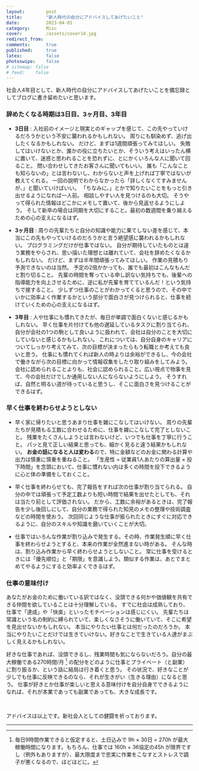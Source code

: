 ```yaml
---
layout:        post
title:         "新人時代の自分にアドバイスしてあげたいこと"
date:          2023-04-01
category:      Misc
cover:         /assets/cover14.jpg
redirect_from:
comments:      true
published:     true
latex:         false
photoswipe:    false
# sitemap: false
# feed:    false
---
```


社会人4年目として、新人時代の自分にアドバイスしてあげたいことを備忘録としてブログに書き留めたいと思います。

### 辞めたくなる時期は3日目、3ヶ月目、3年目

- **3日目** : 入社前のイメージと現実とのギャップを感じて、この先やっていけるだろうかという不安に襲われるかもしれない。
  周りにも馴染めず、逃げ出したくなるかもしれない。
  だけど、まずは1週間頑張ってみてほしい。
  失敗してはいけないとか、誰かの役に立ちたいとか、そういう考えはいったん横に置いて、迷惑と思われることを恐れずに、とにかくいろんな人に聞いて回ること。
  問い合わせしてきたお客さんに聞いてもいい。
  誰も「こんなことも知らないの」とは言わないし、わからないと声を上げれば丁寧ではないが教えてくれる。
  一回の説明でわからなかったら「詳しくなくてすみませんが、」と聞いていけばいい。
  「ちなみに、」とかで知りたいことをもっと引き出せるようになれば一人前。
  相談しやすい人を見つけるのも大切。
  そうやって得られた情報はどこかにメモして置いて、後から見返せるようにしよう。
  そして新卒の場合は同期を大切にすること。最初の数週間を乗り越えるための心の支えになるはず。

- **3ヶ月目** : 周りの先輩たちと自分の知識や能力に果てしない差を感じて、本当にこの先もやっていけるのだろうかと言う絶望感に襲われるかもしれない。
  プログラミングだけが仕事ではない。
  自分が期待していたものとは違う業務をやらされ、思い描いた理想とは離れていて、会社を辞めたくなるかもしれない。
  だけど、まずは半年間頑張ってみてほしい。
  作業の見積もり予測できないのは当然。
  予定の2倍かかっても、誰でも最初はこんなもんだと割り切ること。
  先輩の時間を奪っている申し訳ない気持ちでも、後輩への指導能力を向上させるために、逆に私が先輩を育てているんだ！という気持ちで接すること。
  少しずつ仕事のことがわかってくると思うので、その中でいかに効率よく作業するかという部分で面白さが見つけられると、仕事を続けていくための心の支えになるはず。

- **3年目** : 人や仕事にも慣れてきたが、毎日が単調で面白くないと感じるかもしれない。
  早く仕事を片付けても他の遅延しているタスクに割り当てられ、自分が会社の1つの駒として良いように扱われて、会社は自分のことを大切にしていないと感じるかもしれない。
  これについては、自分自身のキャリアについてしっかり考えてみて、次の目標が決まったらもう転職とか考えても良いと思う。
  仕事にも慣れてくれば新人の時よりは余裕ができるし、今の会社で働きながら次の目標に向かって情報収集をしたり取り組みをしてみよう。
  会社に認められることよりも、社会に認められること。広い視点で物事を見て、今の会社だけでしか通用しない人にならないようにしよう。
  そうすれば、自然と明るい道が待っていると思うし、そこに面白さを見つけることができるはず。

### 早く仕事を終わらせようとしない

- 早く家に帰りたいと思うあまり仕事を雑にこなしてはいけない。
  周りの先輩たちが見積もる工数に合わせるために、仕事を雑にこなして完了としないこと。
  残業をたくさんしようとは言わないけど、いつでも仕事を丁寧に行うこと。
  パッと見て正しい結果と思っても、細かく見ると違う結果かもしれない。
  **お金の話になると人は変わる**ので、特に金額などのお金に関わる計算や出力は慎重に慎重を重ねること。
  「生産性 = 従業員1人あたりの算出量 × 投下時間」を念頭において、仕事に慣れない内は多くの時間を投下できるように心と体の準備をしておくこと。

- 早く仕事を終わらせても、完了報告をすれば次の仕事が割り当てられる。
  自分の中では頑張って予定工数よりも短い時間で結果を出せたとしても、それは当たり前として評価されない。
  だから、工数に余裕があるときは、完了報告を少し後回しにして、自分の業務で得られた知見のメモの整理や技術調査などの時間を使おう。
  次回同じような仕事が振られたときにすぐに対応できるように、自分のスキルや知識を磨いていくことが大切。

- 仕事ではいろんな作業が割り込みで発生する。その時、作業発生順に早く仕事を終わらせようとすると、本来の作業が全然進まない時がある。
  そんな時は、割り込み作業から早く終わらせようとしないこと。
  常に仕事を受けるときには「優先順位」と「期限」を意識しよう。類似する作業は、あとでまとめてやるようにすると効率よくできるはず。

### 仕事の意味付け

あなたがお金のために働いている訳ではなく、没頭できる何かや価値観を共有できる仲間を欲していることは十分理解している。
すでに社会は成熟しており、仕事で「達成」や「快楽」といったモチベーションは感じにくい。
先輩たちは常識という名の制約に縛られていて、楽しくなさそうに働いていて、そこに希望を見出せないかもしれない。
本当にやりたい仕事とは何だったのだろうか。
本当にやりたいことだけでは生きていけない。好きなことで生きている人達がまぶしく見えるかもしれない。

好きな仕事であれば、没頭できるし、残業時間も気にならないだろう。自分の最大稼働である270時間/月 [^1] の配分をどのように仕事とプライベート（と副業）に割り振るか、という話に結局は行き着くと思う。
その状況で、好きなことが少しでも仕事に反映できるのなら、それが生きがい（生きる理由）になると思う。
仕事が好きとか仕事が楽しいと思える意味付けを自分自身でできるようになれば、それが本業であっても副業であっても、大きな成長です。

<br>

アドバイスは以上です。新社会人としての健闘を祈っております。

-----

[^1]: 毎日9時間作業できると仮定すると、土日込みで 9h × 30日 = 270h が最大稼働時間になります。もちろん、仕事では 160h + 36協定の45h が限界ですし（例外もありますが）、最大限度まで忠実に作業をこなすとストレスで調子が悪くなるので、ほどほどに。
